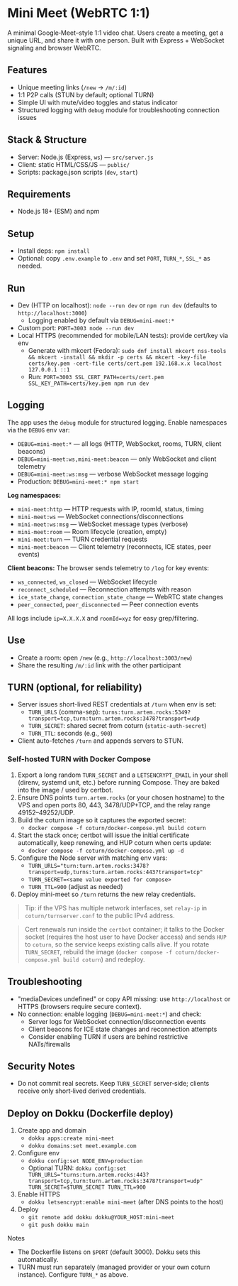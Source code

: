 # Mini Meet (WebRTC 1:1)

A minimal Google‑Meet–style 1:1 video chat. Users create a meeting, get a unique URL, and share it with one person. Built with Express + WebSocket signaling and browser WebRTC.

## Features
- Unique meeting links (`/new` → `/m/:id`)
- 1:1 P2P calls (STUN by default; optional TURN)
- Simple UI with mute/video toggles and status indicator
- Structured logging with `debug` module for troubleshooting connection issues

## Stack & Structure
- Server: Node.js (Express, `ws`) — `src/server.js`
- Client: static HTML/CSS/JS — `public/`
- Scripts: package.json scripts (`dev`, `start`)

## Requirements
- Node.js 18+ (ESM) and npm

## Setup
- Install deps: `npm install`
- Optional: copy `.env.example` to `.env` and set `PORT`, `TURN_*`, `SSL_*` as needed.

## Run
- Dev (HTTP on localhost): `node --run dev` or `npm run dev` (defaults to `http://localhost:3000`)
  - Logging enabled by default via `DEBUG=mini-meet:*`
- Custom port: `PORT=3003 node --run dev`
- Local HTTPS (recommended for mobile/LAN tests): provide cert/key via env
  - Generate with mkcert (Fedora): `sudo dnf install mkcert nss-tools && mkcert -install && mkdir -p certs && mkcert -key-file certs/key.pem -cert-file certs/cert.pem 192.168.x.x localhost 127.0.0.1 ::1`
  - Run: `PORT=3003 SSL_CERT_PATH=certs/cert.pem SSL_KEY_PATH=certs/key.pem npm run dev`

## Logging
The app uses the `debug` module for structured logging. Enable namespaces via the `DEBUG` env var:

- `DEBUG=mini-meet:*` — all logs (HTTP, WebSocket, rooms, TURN, client beacons)
- `DEBUG=mini-meet:ws,mini-meet:beacon` — only WebSocket and client telemetry
- `DEBUG=mini-meet:ws:msg` — verbose WebSocket message logging
- Production: `DEBUG=mini-meet:* npm start`

**Log namespaces:**
- `mini-meet:http` — HTTP requests with IP, roomId, status, timing
- `mini-meet:ws` — WebSocket connections/disconnections
- `mini-meet:ws:msg` — WebSocket message types (verbose)
- `mini-meet:room` — Room lifecycle (creation, empty)
- `mini-meet:turn` — TURN credential requests
- `mini-meet:beacon` — Client telemetry (reconnects, ICE states, peer events)

**Client beacons:** The browser sends telemetry to `/log` for key events:
- `ws_connected`, `ws_closed` — WebSocket lifecycle
- `reconnect_scheduled` — Reconnection attempts with reason
- `ice_state_change`, `connection_state_change` — WebRTC state changes
- `peer_connected`, `peer_disconnected` — Peer connection events

All logs include `ip=X.X.X.X` and `roomId=xyz` for easy grep/filtering.

## Use
- Create a room: open `/new` (e.g., `http://localhost:3003/new`)
- Share the resulting `/m/:id` link with the other participant

## TURN (optional, for reliability)
- Server issues short-lived REST credentials at `/turn` when env is set:
  - `TURN_URLS` (comma-sep): `turns:turn.artem.rocks:5349?transport=tcp,turn:turn.artem.rocks:3478?transport=udp`
  - `TURN_SECRET`: shared secret from coturn (`static-auth-secret`)
  - `TURN_TTL`: seconds (e.g., `900`)
- Client auto-fetches `/turn` and appends servers to STUN.

### Self-hosted TURN with Docker Compose
1. Export a long random `TURN_SECRET` and a `LETSENCRYPT_EMAIL` in your shell (direnv, systemd unit, etc.) before running Compose. They are baked into the image / used by certbot.
2. Ensure DNS points `turn.artem.rocks` (or your chosen hostname) to the VPS and open ports 80, 443, 3478/UDP+TCP, and the relay range 49152–49252/UDP.
3. Build the coturn image so it captures the exported secret:
   - `docker compose -f coturn/docker-compose.yml build coturn`
4. Start the stack once; certbot will issue the initial certificate automatically, keep renewing, and HUP coturn when certs update:
   - `docker compose -f coturn/docker-compose.yml up -d`
5. Configure the Node server with matching env vars:
   - `TURN_URLS="turn:turn.artem.rocks:3478?transport=udp,turns:turn.artem.rocks:443?transport=tcp"`
   - `TURN_SECRET=<same value exported for compose>`
   - `TURN_TTL=900` (adjust as needed)
6. Deploy mini-meet so `/turn` returns the new relay credentials.

> Tip: if the VPS has multiple network interfaces, set `relay-ip` in `coturn/turnserver.conf` to the public IPv4 address.

> Cert renewals run inside the `certbot` container; it talks to the Docker socket (requires the host user to have Docker access) and sends `HUP` to `coturn`, so the service keeps existing calls alive. If you rotate `TURN_SECRET`, rebuild the image (`docker compose -f coturn/docker-compose.yml build coturn`) and redeploy.

## Troubleshooting
- "mediaDevices undefined" or copy API missing: use `http://localhost` or HTTPS (browsers require secure context).
- No connection: enable logging (`DEBUG=mini-meet:*`) and check:
  - Server logs for WebSocket connection/disconnection events
  - Client beacons for ICE state changes and reconnection attempts
  - Consider enabling TURN if users are behind restrictive NATs/firewalls

## Security Notes
- Do not commit real secrets. Keep `TURN_SECRET` server‑side; clients receive only short‑lived derived credentials.

## Deploy on Dokku (Dockerfile deploy)
1) Create app and domain
   - `dokku apps:create mini-meet`
   - `dokku domains:set meet.example.com`
2) Configure env
   - `dokku config:set NODE_ENV=production`
   - Optional TURN: `dokku config:set TURN_URLS="turns:turn.artem.rocks:443?transport=tcp,turn:turn.artem.rocks:3478?transport=udp" TURN_SECRET=$TURN_SECRET TURN_TTL=900`
3) Enable HTTPS
   - `dokku letsencrypt:enable mini-meet` (after DNS points to the host)
4) Deploy
   - `git remote add dokku dokku@YOUR_HOST:mini-meet`
   - `git push dokku main`

Notes
- The Dockerfile listens on `$PORT` (default 3000). Dokku sets this automatically.
- TURN must run separately (managed provider or your own coturn instance). Configure `TURN_*` as above.
